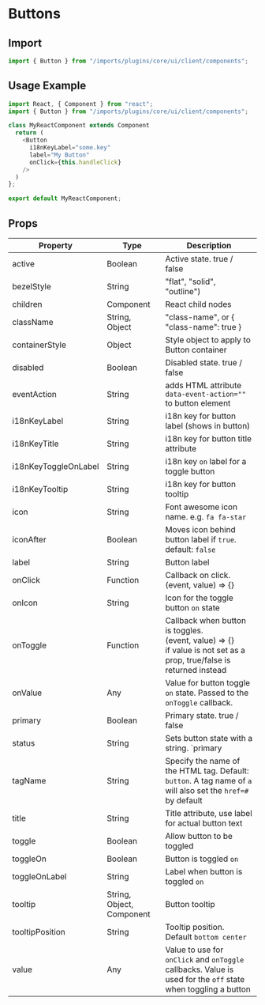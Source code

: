 # Buttons

## Import

```javascript
import { Button } from "/imports/plugins/core/ui/client/components";
```

## Usage Example

```javascript
import React, { Component } from "react";
import { Button } from "/imports/plugins/core/ui/client/components";

class MyReactComponent extends Component
  return (
    <Button
      i18nKeyLabel="some.key"
      label="My Button"
      onClick={this.handleClick}
    />
  )
};

export default MyReactComponent;
```

## Props

Property             | Type                      | Description
-------------------- | ------------------------- | ---------------------------
active               | Boolean                   | Active state. true / false
bezelStyle           | String                    | "flat", "solid", "outline")
children             | Component                 | React child nodes
className            | String, Object            | "class-name", or { "class-name": true }
containerStyle       | Object                    | Style object to apply to Button container
disabled             | Boolean                   | Disabled state. true / false
eventAction          | String                    | adds HTML attribute `data-event-action=""` to button element
i18nKeyLabel         | String                    | i18n key for button label (shows in button)
i18nKeyTitle         | String                    | i18n key for button title attribute
i18nKeyToggleOnLabel | String                    | i18n key `on` label for a toggle button
i18nKeyTooltip       | String                    | i18n key for button tooltip
icon                 | String                    | Font awesome icon name. e.g. `fa fa-star`
iconAfter            | Boolean                   | Moves icon behind button label if `true`. default: `false`
label                | String                    | Button label
onClick              | Function                  | Callback on click.<br>(event, value) => {}
onIcon               | String                    | Icon for the toggle button `on` state
onToggle             | Function                  | Callback when button is toggles.<br>(event, value) => {}<br>if value is not set as a prop, true/false is returned instead
onValue              | Any                       | Value for button toggle `on` state. Passed to the `onToggle` callback.
primary              | Boolean                   | Primary state. true / false
status               | String                    | Sets button state with a string. `primary | success | info | warning | danger | link | cta | default`
tagName              | String                    | Specify the name of the HTML tag. Default: `button`. A tag name of `a` will also set the `href=#` by default
title                | String                    | Title attribute, use label for actual button text
toggle               | Boolean                   | Allow button to be toggled
toggleOn             | Boolean                   | Button is toggled `on`
toggleOnLabel        | String                    | Label when button is toggled `on`
tooltip              | String, Object, Component | Button tooltip
tooltipPosition      | String                    | Tooltip position. Default `bottom center`
value                | Any                       | Value to use for `onClick` and `onToggle` callbacks. Value is used for the `off` state when toggling a button
